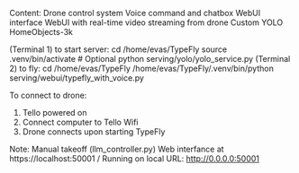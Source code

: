 Content:
Drone control system 
Voice command and chatbox WebUI interface
WebUI with real-time video streaming from drone
Custom YOLO HomeObjects-3k

(Terminal 1) to start server:
cd /home/evas/TypeFly
source .venv/bin/activate  # Optional
python serving/yolo/yolo_service.py
(Terminal 2) to fly:
cd /home/evas/TypeFly
/home/evas/TypeFly/.venv/bin/python serving/webui/typefly_with_voice.py


To connect to drone: 
1. Tello powered on
2. Connect computer to Tello Wifi
3. Drone connects upon starting TypeFly


Note:
Manual takeoff (llm_controller.py)
Web interfance at https://localhost:50001 / Running on local URL:  http://0.0.0.0:50001

